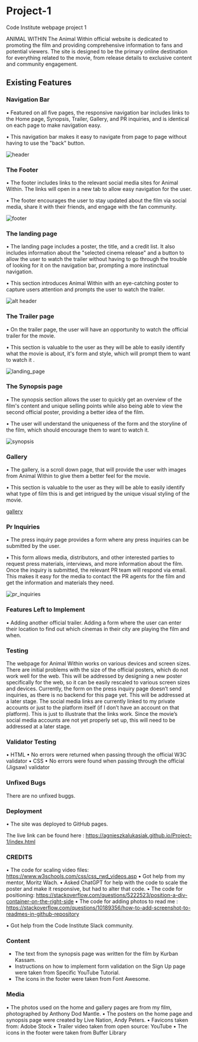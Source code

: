 # Project-1
Code Institute webpage project 1

ANIMAL WITHIN
The Animal Within official website is dedicated to promoting the film and providing comprehensive information to fans and potential viewers. The site is designed to be the primary online destination for everything related to the movie, from release details to exclusive content and community engagement.

## Existing Features

### Navigation Bar

•   Featured on all five pages, the responsive navigation bar includes links to the Home page, Synopsis, Trailer, Gallery, and PR inquiries, and is identical on each page to make navigation easy.

•   This navigation bar makes it easy to navigate from page to page without having to use the "back" button.

<!--PHOTO-->
![header](assets/Photo_readme/Header.png)

### The Footer

•	The footer includes links to the relevant social media sites for Animal Within. The links will open in a new tab to allow easy navigation for the user.
	
•	The footer encourages the user to stay updated about the film via social media, share it with their friends, and engage with the fan community.

<!--PHOTO-->
![footer](assets/Photo_readme/Footer.png)

### The landing page 

• The landing page includes a poster, the title, and a credit list. It also includes information about the "selected cinema release" and a button to allow the user to watch the trailer without having to go through the trouble of looking for it on the navigation bar, prompting a more instinctual navigation.

• This section introduces Animal Within with an eye-catching poster to capture users attention and prompts the user to watch the trailer.

<!--PHOTO-->
![alt header](assets/Photo_readme/Header.png/ )

### The	Trailer page

•   On the trailer page, the user will have an opportunity to watch the official trailer for the movie.

•  This section is valuable to the user as they will be able to easily identify what the movie is about, it's form and style, which will prompt them to want to watch it .

<!--PHOTO-->
![landing_page](assets/Photo_readme/home.png)

### The Synopsis page

•   The synopsis section allows the user to quickly get an overview of the film's content and unique selling points while also being able to view the second official poster, providing a better idea of the film.
	
•	The user will understand the uniqueness of the form and the storyline of the film, which should encourage them to want to watch it.

<!--PHOTO-->
![synopsis](assets/Photo_readme/synopsis.png)

### Gallery

•  The gallery, is a scroll down page, that will provide the user with images from Animal Within to give them a better feel for the movie.

•	This section is valuable to the user as they will be able to easily identify what type of film this is and get intrigued by the unique visual styling of the movie.

<!--PHOTO-->
[gallery](assets/Photo_readme/gallery.png)

### Pr Inquiries

•   The press inquiry page provides a form where any press inquiries can be submitted by the user.

•	This form allows media, distributors, and other interested parties to request press materials, interviews, and more information about the film. Once the inquiry is submitted, the relevant PR team will respond via email. This makes it easy for the media to contact the PR agents for the film and get the information and materials they need.

<!--PHOTO-->
![pr_inquiries](assets/Photo_readme/press.png)

	
### Features Left to Implement

•	Adding another official trailer.
Adding a form where the user can enter their location to find out which cinemas in their city are playing the film and when.

### Testing

The webpage for Animal Within works on various devices and screen sizes.
There are initial problems with the size of the official posters, which do not work well for the web. This will be addressed by designing a new poster specifically for the web, so it can be easily rescaled to various screen sizes and devices.
Currently, the form on the press inquiry page doesn’t send inquiries, as there is no backend for this page yet. This will be addressed at a later stage.
The social media links are currently linked to my private accounts or just to the platform itself (if I don’t have an account on that platform). This is just to illustrate that the links work. Since the movie’s social media accounts are not yet properly set up, this will need to be addressed at a later stage.

### Validator Testing

•	HTML
•	No errors were returned when passing through the official W3C validator
•   CSS
•	No errors were found when passing through the official (Jigsaw) validator

### Unfixed Bugs

There are no unfixed buggs.

### Deployment

•	The site was deployed to GitHub pages. 

The live link can be found here : https://agnieszkalukasiak.github.io/Project-1/index.html

### CREDITS

•   The code for scaling video files: https://www.w3schools.com/css/css_rwd_videos.asp
•   Got help from my mentor, Moritz Wach.
•   Asked ChatGPT for help with the code to scale the poster and make it responsive, but had to alter that code.
•   The code for positioning: https://stackoverflow.com/questions/5222523/position-a-div-container-on-the-right-side
•   The code for adding photos to read me : https://stackoverflow.com/questions/10189356/how-to-add-screenshot-to-readmes-in-github-repository

•   Got help from the Code Institute Slack community.

### Content
- The text from the synopsis page was written for the film by Kurban Kassam.
- Instructions on how to implement form validation on the Sign Up page were taken from Specific YouTube Tutorial.
- The icons in the footer were taken from Font Awesome.

### Media
•	The photos used on the home and gallery pages are from my film, photographed by Anthony Dod Mantle.
•	The posters on the home page and synopsis page were created by Live Nation, Andy Peters.
•	Favicons taken from: Adobe Stock
•	Trailer video taken from open source: YouTube
•	The icons in the footer were taken from Buffer Library


